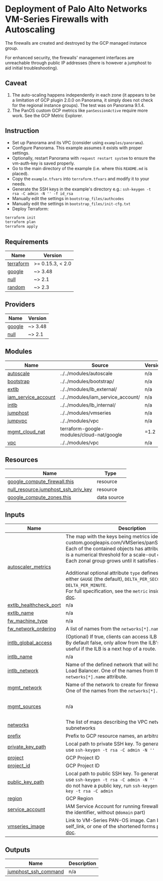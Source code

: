 # Deployment of Palo Alto Networks VM-Series Firewalls with Autoscaling

The firewalls are created and destroyed by the GCP managed instance group.

For enhanced security, the firewalls' management interfaces are unreachable through public IP addresses (there is however a jumphost to aid initial troubleshooting).

## Caveat

1. The auto-scaling happens independently in each zone (it appears to be a limitation of GCP plugin 2.0.0 on Panorama, it simply does not check for the regional instance groups). The test was on Panorama 9.1.4.
2. The PanOS custom GCP metrics like `panSessionActive` require more work. See the GCP Metric Explorer.

## Instruction

- Set up Panorama and its VPC (consider using `examples/panorama`).
- Configure Panorama. This example assumes it exists with proper settings.
- Optionally, restart Panorama with `request restart system` to ensure the vm-auth-key is saved properly.
- Go to the main directory of the example (i.e. where this `README.md` is placed).
- Copy the `example.tfvars` into `terraform.tfvars` and modify it to your needs.
- Generate the SSH keys in the example's directory e.g.: `ssh-keygen -t rsa -C admin -N '' -f id_rsa`
- Manually edit the settings in `bootstrap_files/authcodes`
- Manually edit the settings in `bootstrap_files/init-cfg.txt`
- Deploy Terraform:

```sh
terraform init
terraform plan
terraform apply
```

<!-- BEGINNING OF PRE-COMMIT-TERRAFORM DOCS HOOK -->
## Requirements

| Name | Version |
|------|---------|
| <a name="requirement_terraform"></a> [terraform](#requirement\_terraform) | >= 0.15.3, < 2.0 |
| <a name="requirement_google"></a> [google](#requirement\_google) | ~> 3.48 |
| <a name="requirement_null"></a> [null](#requirement\_null) | ~> 2.1 |
| <a name="requirement_random"></a> [random](#requirement\_random) | ~> 2.3 |

## Providers

| Name | Version |
|------|---------|
| <a name="provider_google"></a> [google](#provider\_google) | ~> 3.48 |
| <a name="provider_null"></a> [null](#provider\_null) | ~> 2.1 |

## Modules

| Name | Source | Version |
|------|--------|---------|
| <a name="module_autoscale"></a> [autoscale](#module\_autoscale) | ../../modules/autoscale | n/a |
| <a name="module_bootstrap"></a> [bootstrap](#module\_bootstrap) | ../../modules/bootstrap/ | n/a |
| <a name="module_extlb"></a> [extlb](#module\_extlb) | ../../modules/lb_external/ | n/a |
| <a name="module_iam_service_account"></a> [iam\_service\_account](#module\_iam\_service\_account) | ../../modules/iam_service_account/ | n/a |
| <a name="module_intlb"></a> [intlb](#module\_intlb) | ../../modules/lb_internal/ | n/a |
| <a name="module_jumphost"></a> [jumphost](#module\_jumphost) | ../../modules/vmseries | n/a |
| <a name="module_jumpvpc"></a> [jumpvpc](#module\_jumpvpc) | ../../modules/vpc | n/a |
| <a name="module_mgmt_cloud_nat"></a> [mgmt\_cloud\_nat](#module\_mgmt\_cloud\_nat) | terraform-google-modules/cloud-nat/google | =1.2 |
| <a name="module_vpc"></a> [vpc](#module\_vpc) | ../../modules/vpc | n/a |

## Resources

| Name | Type |
|------|------|
| [google_compute_firewall.this](https://registry.terraform.io/providers/hashicorp/google/latest/docs/resources/compute_firewall) | resource |
| [null_resource.jumphost_ssh_priv_key](https://registry.terraform.io/providers/hashicorp/null/latest/docs/resources/resource) | resource |
| [google_compute_zones.this](https://registry.terraform.io/providers/hashicorp/google/latest/docs/data-sources/compute_zones) | data source |

## Inputs

| Name | Description | Type | Default | Required |
|------|-------------|------|---------|:--------:|
| <a name="input_autoscaler_metrics"></a> [autoscaler\_metrics](#input\_autoscaler\_metrics) | The map with the keys being metrics identifiers (e.g. custom.googleapis.com/VMSeries/panSessionUtilization).<br>Each of the contained objects has attribute `target` which is a numerical threshold for a scale-out or a scale-in.<br>Each zonal group grows until it satisfies all the targets.<br><br>Additional optional attribute `type` defines the metric as either `GAUGE` (the default), `DELTA_PER_SECOND`, or `DELTA_PER_MINUTE`.<br>For full specification, see the `metric` inside the [provider doc](https://registry.terraform.io/providers/hashicorp/google/latest/docs/resources/compute_autoscaler). | `map` | <pre>{<br>  "custom.googleapis.com/VMSeries/panSessionActive": {<br>    "target": 100<br>  }<br>}</pre> | no |
| <a name="input_extlb_healthcheck_port"></a> [extlb\_healthcheck\_port](#input\_extlb\_healthcheck\_port) | n/a | `number` | `80` | no |
| <a name="input_extlb_name"></a> [extlb\_name](#input\_extlb\_name) | n/a | `string` | `"as4-fw-extlb"` | no |
| <a name="input_fw_machine_type"></a> [fw\_machine\_type](#input\_fw\_machine\_type) | n/a | `string` | `"n1-standard-4"` | no |
| <a name="input_fw_network_ordering"></a> [fw\_network\_ordering](#input\_fw\_network\_ordering) | A list of names from the `networks[*].name` attributes. | `list` | `[]` | no |
| <a name="input_intlb_global_access"></a> [intlb\_global\_access](#input\_intlb\_global\_access) | (Optional) If true, clients can access ILB from all regions. By default false, only allow from the ILB's local region; useful if the ILB is a next hop of a route. | `bool` | `false` | no |
| <a name="input_intlb_name"></a> [intlb\_name](#input\_intlb\_name) | n/a | `string` | `"as4-fw-intlb"` | no |
| <a name="input_intlb_network"></a> [intlb\_network](#input\_intlb\_network) | Name of the defined network that will host the Internal Load Balancer. One of the names from the `networks[*].name` attribute. | `any` | n/a | yes |
| <a name="input_mgmt_network"></a> [mgmt\_network](#input\_mgmt\_network) | Name of the network to create for firewall management. One of the names from the `networks[*].name` attribute. | `any` | n/a | yes |
| <a name="input_mgmt_sources"></a> [mgmt\_sources](#input\_mgmt\_sources) | n/a | `list(string)` | <pre>[<br>  "0.0.0.0/0"<br>]</pre> | no |
| <a name="input_networks"></a> [networks](#input\_networks) | The list of maps describing the VPC networks and subnetworks | `any` | n/a | yes |
| <a name="input_prefix"></a> [prefix](#input\_prefix) | Prefix to GCP resource names, an arbitrary string | `string` | `"as4"` | no |
| <a name="input_private_key_path"></a> [private\_key\_path](#input\_private\_key\_path) | Local path to private SSH key. To generate the key pair use `ssh-keygen -t rsa -C admin -N '' -f id_rsa` | `any` | `null` | no |
| <a name="input_project"></a> [project](#input\_project) | GCP Project ID | `string` | n/a | yes |
| <a name="input_project_id"></a> [project\_id](#input\_project\_id) | GCP Project ID | `string` | n/a | yes |
| <a name="input_public_key_path"></a> [public\_key\_path](#input\_public\_key\_path) | Local path to public SSH key. To generate the key pair use `ssh-keygen -t rsa -C admin -N '' -f id_rsa`  If you do not have a public key, run `ssh-keygen -f ~/.ssh/demo-key -t rsa -C admin` | `string` | `"id_rsa.pub"` | no |
| <a name="input_region"></a> [region](#input\_region) | GCP Region | `string` | `"europe-west4"` | no |
| <a name="input_service_account"></a> [service\_account](#input\_service\_account) | IAM Service Account for running firewall instances (just the identifier, without `@domain` part) | `string` | `"paloaltonetworks-fw"` | no |
| <a name="input_vmseries_image"></a> [vmseries\_image](#input\_vmseries\_image) | Link to VM-Series PAN-OS image. Can be either a full self\_link, or one of the shortened forms per the [provider doc](https://registry.terraform.io/providers/hashicorp/google/latest/docs/resources/compute_instance#image). | `string` | `"https://www.googleapis.com/compute/v1/projects/paloaltonetworksgcp-public/global/images/vmseries-byol-912"` | no |

## Outputs

| Name | Description |
|------|-------------|
| <a name="output_jumphost_ssh_command"></a> [jumphost\_ssh\_command](#output\_jumphost\_ssh\_command) | n/a |
<!-- END OF PRE-COMMIT-TERRAFORM DOCS HOOK -->
